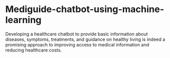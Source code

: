 # Mediguide-chatbot-using-machine-learning
Developing a healthcare chatbot to provide basic information about diseases, symptoms, treatments, and guidance on healthy living is indeed a promising approach to improving access to medical information and reducing healthcare costs.
